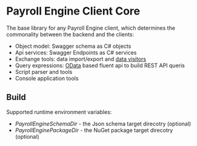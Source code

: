 <h1>Payroll Engine Client Core</h1>

The base library for any Payroll Engine client, which determines the commonality between the backend and the clients:
- Object model: Swagger schema as C# objects
- Api services: Swagger Endpoints as C# services
- Exchange tools: data import/export and [data visitors](https://en.wikipedia.org/wiki/Visitor_pattern)
- Query expressions:  [OData](https://www.odata.org/) based fluent api to build REST API queris
- Script parser and tools
- Console application tools

## Build
Supported runtime environment variables:
- *PayrollEngineSchemaDir* - the Json schema target direcotry (optional)
- *PayrollEnginePackageDir* - the NuGet package target direcotry (optional)